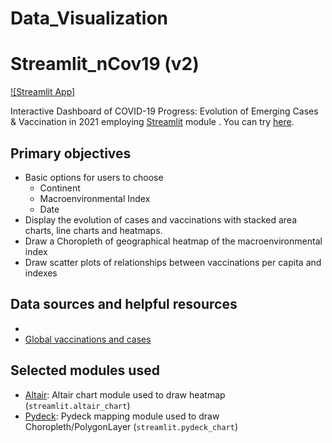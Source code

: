 # Data_Visualization
# Streamlit_nCov19 (v2)
[![Streamlit App]](https://share.streamlit.io/morganxiaofeng/data_visualization/main/app.py)

Interactive Dashboard of COVID-19 Progress: Evolution of Emerging Cases & Vaccination in 2021 employing [Streamlit](https://www.streamlit.io) module .
You can try [here](https://share.streamlit.io/morganxiaofeng/data_visualization/main/app.py).

## Primary objectives
* Basic options for users to choose
  * Continent
  * Macroenvironmental Index
  * Date
* Display the evolution of cases and vaccinations with stacked area charts, line charts and heatmaps.
* Draw a Choropleth of geographical heatmap of the macroenvironmental index
* Draw scatter plots of relationships between vaccinations per capita and indexes

## Data sources and helpful resources
* [locations]:(https://github.com/owid/covid-19-data/blob/master/public/data/vaccinations/locations.csv)
* [Global vaccinations and cases](https://github.com/owid/covid-19-data/blob/master/public/data/owid-covid-data.csv)

  
## Selected modules used
  * [Altair](http://altair-viz.github.io/): Altair chart module used to draw heatmap (`streamlit.altair_chart`)
  * [Pydeck](http://pydeck.gl/): Pydeck mapping module used to draw Choropleth/PolygonLayer (`streamlit.pydeck_chart`)
  

